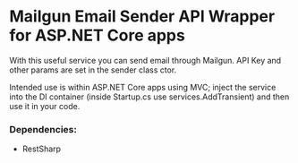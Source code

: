 # Mailgun Email Sender API Wrapper for ASP.NET Core apps

With this useful service you can send email through Mailgun. 
API Key and other params are set in the sender class ctor. 

Intended use is within ASP.NET Core apps using MVC; inject the service into the DI container 
(inside Startup.cs use services.AddTransient) and then use it in your code.

### Dependencies:

* RestSharp
